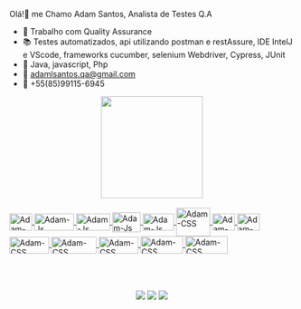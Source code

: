 Olá!👋 me Chamo Adam Santos, Analista de Testes Q.A

- 🔭  Trabalho com Quality Assurance
- 📚 Testes automatizados, api utilizando postman e restAssure, IDE IntelJ e VScode, frameworks cucumber, selenium Webdriver, Cypress, JUnit
- 🌱 Java, javascript, Php
- 📮 adamlsantos.qa@gmail.com
- 📱 +55(85)99115-6945

<div align="center">
  <a href="https://github.com/AdamSantos27">
  <img height="180em" src="https://github-readme-stats.vercel.app/api?username=AdamSantos27&show_icons=true&theme=radical&include_all_commits=true&count_private=true"/>
  
</div>
  
  <div style="display: inline_block"><br>
  <img align="center" alt="Adam-Js" height="30" width="40" src="https://img.shields.io/badge/Java-ED8B00?style=for-the-badge&logo=java&logoColor=white">
  <img align="center" alt="Adam-Js" height="30" width="70" src="https://img.shields.io/badge/JavaScript-F7DF1E?style=for-the-badge&logo=javascript&logoColor=black"> 
  <img align="center" alt="Adam-Js" height="30" width="60" src="https://img.shields.io/badge/Node.js-43853D?style=for-the-badge&logo=node.js&logoColor=white">  
  <img align="center" alt="Adam-Js" height="35" width="50" src="https://img.shields.io/badge/IntelliJIDEA-000000.svg?style=for-the-badge&logo=intellij-                   idea&logoColor=white">
  <img align="center" alt="Adam-Js" height="30" width="55" src="https://img.shields.io/badge/Visual%20Studio%20Code-0078d7.svg?style=for-the-badge&logo=visual-studio-   code&logoColor=white">  
  <img align="center" alt="Adam-CSS" height="50" width="60" src="https://cdn.jsdelivr.net/gh/devicons/devicon/icons/git/git-plain-wordmark.svg">  
  <img align="center" alt="Adam-CSS" height="30" width="40" src="https://cdn.jsdelivr.net/gh/devicons/devicon/icons/github/github-original.svg"> 
  <img align="center" alt="Adam-CSS" height="30" width="40" src="https://cdn.jsdelivr.net/gh/devicons/devicon/icons/linux/linux-original.svg">
  <img align="center" alt="Adam-CSS" height="30" width="70" src="https://img.shields.io/badge/jira-%230A0FFF.svg?style=for-the-badge&logo=jira&logoColor=white">
  <img align="center" alt="Adam-CSS" height="30" width="80" src= "https://img.shields.io/badge/Postman-FF6C37?style=for-the-badge&logo=postman&logoColor=white">
  <img align="center" alt="Adam-CSS" height="30" width="70" src="https://img.shields.io/badge/-Swagger-%23Clojure?style=for-the-badge&logo=swagger&logoColor=white"> 
  <img align="center" alt="Adam-CSS" height="31" width="75" src="https://img.shields.io/badge/jenkins-%232C5263.svg?style=for-the-badge&logo=jenkins&logoColor=white">   <img align="center" alt="Adam-CSS" height="31" width="75" src="https://img.shields.io/badge/mysql-%2300f.svg?style=for-the-badge&logo=mysql&logoColor=white">
</div>

<br>
<br>
<br>
  
<div>
  
  <p align="center"><a href="https://www.instagram.com/adamsantos20/" target="_blank"><img src="https://img.shields.io/badge/-Instagram-%23E4405F?style=for-the-badge&logo=instagram&logoColor=white" target="_blank"></a>
  <a href = "mailto:adamlsantos.qa@gmail.com"><img src="https://img.shields.io/badge/-Gmail-%23333?style=for-the-badge&logo=gmail&logoColor=white" target="_blank"></a>
  <a href="https://www.linkedin.com/in/adamleonciosantos/" target="_blank"><img src="https://img.shields.io/badge/-LinkedIn-%230077B5?style=for-the-badge&logo=linkedin&logoColor=white" target="_blank"></a></p>
  
  
  
  </div>  
